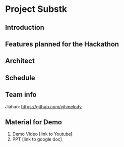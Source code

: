 # Project Substk

## Introduction

## Features planned for the Hackathon

## Architect

## Schedule

## Team info

Jiahao: https://github.com/yjhmelody

## Material for Demo

1. Demo Video [link to Youtube]
2. PPT [link to google doc]
